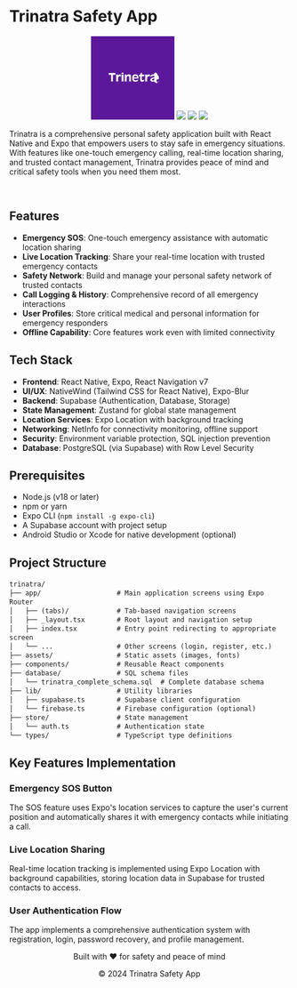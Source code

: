 # Trinatra Safety App

<div align="center">
  <img src="./assets/images/icon.png" alt="Trinatra Logo" width="150" />

  <!-- Tech Stack Badges -->
  <img src="https://img.shields.io/badge/React_Native-61DAFB?style=for-the-badge&logo=react&logoColor=black" />
  <img src="https://img.shields.io/badge/Supabase-3ECF8E?style=for-the-badge&logo=supabase&logoColor=black" />
  <img src="https://img.shields.io/badge/Expo-000020?style=for-the-badge&logo=expo&logoColor=white" />
</div>

Trinatra is a comprehensive personal safety application built with React Native and Expo that empowers users to stay safe in emergency situations. With features like one-touch emergency calling, real-time location sharing, and trusted contact management, Trinatra provides peace of mind and critical safety tools when you need them most.

```


```
## Features

- **Emergency SOS**: One-touch emergency assistance with automatic location sharing
- **Live Location Tracking**: Share your real-time location with trusted emergency contacts
- **Safety Network**: Build and manage your personal safety network of trusted contacts
- **Call Logging & History**: Comprehensive record of all emergency interactions
- **User Profiles**: Store critical medical and personal information for emergency responders
- **Offline Capability**: Core features work even with limited connectivity

## Tech Stack

- **Frontend**: React Native, Expo, React Navigation v7
- **UI/UX**: NativeWind (Tailwind CSS for React Native), Expo-Blur
- **Backend**: Supabase (Authentication, Database, Storage)
- **State Management**: Zustand for global state management
- **Location Services**: Expo Location with background tracking
- **Networking**: NetInfo for connectivity monitoring, offline support
- **Security**: Environment variable protection, SQL injection prevention
- **Database**: PostgreSQL (via Supabase) with Row Level Security

## Prerequisites

- Node.js (v18 or later)
- npm or yarn
- Expo CLI (`npm install -g expo-cli`)
- A Supabase account with project setup
- Android Studio or Xcode for native development (optional)


## Project Structure

```
trinatra/
├── app/                   # Main application screens using Expo Router
│   ├── (tabs)/            # Tab-based navigation screens
│   ├── _layout.tsx        # Root layout and navigation setup
│   ├── index.tsx          # Entry point redirecting to appropriate screen
│   └── ...                # Other screens (login, register, etc.)
├── assets/                # Static assets (images, fonts)
├── components/            # Reusable React components
├── database/              # SQL schema files
│   └── trinatra_complete_schema.sql  # Complete database schema
├── lib/                   # Utility libraries
│   ├── supabase.ts        # Supabase client configuration
│   └── firebase.ts        # Firebase configuration (optional)
├── store/                 # State management
│   └── auth.ts            # Authentication state
└── types/                 # TypeScript type definitions
```

## Key Features Implementation

### Emergency SOS Button
The SOS feature uses Expo's location services to capture the user's current position and automatically shares it with emergency contacts while initiating a call.

### Live Location Sharing
Real-time location tracking is implemented using Expo Location with background capabilities, storing location data in Supabase for trusted contacts to access.

### User Authentication Flow
The app implements a comprehensive authentication system with registration, login, password recovery, and profile management.

<div align="center">
  <p>Built with ❤️ for safety and peace of mind</p>
  <p>© 2024 Trinatra Safety App</p>


